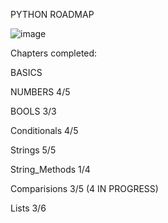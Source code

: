 PYTHON ROADMAP

![image](https://github.com/mykasero/excercism_practice/assets/58263528/85e7a8f7-cf7d-4486-a3f1-b428596731ea)


Chapters completed:

BASICS

NUMBERS 4/5

BOOLS 3/3

Conditionals 4/5

Strings 5/5

String_Methods 1/4

Comparisions 3/5 (4 IN PROGRESS)

Lists 3/6
